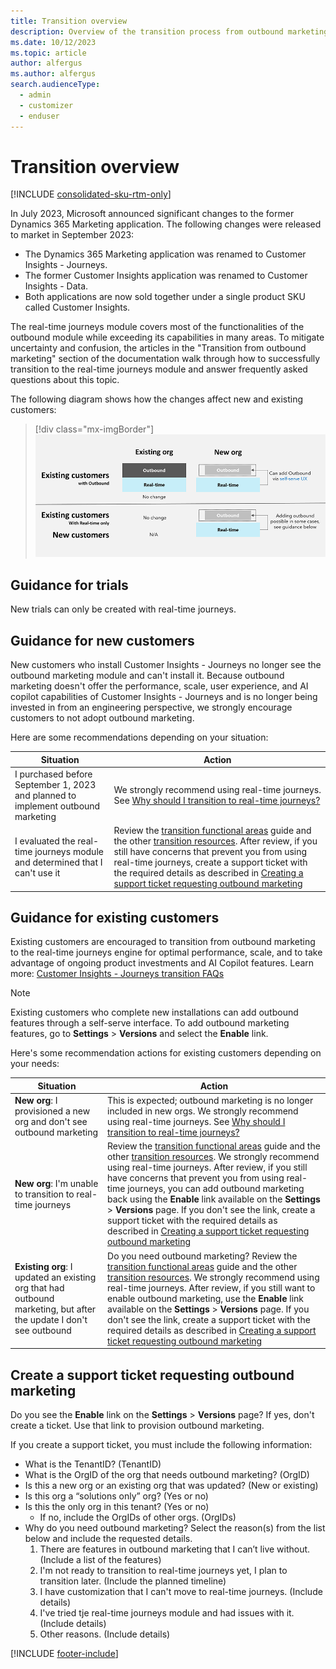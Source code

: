```yaml
---
title: Transition overview
description: Overview of the transition process from outbound marketing to real-time journeys in Dynamics 365 Customer Insights - Journeys.
ms.date: 10/12/2023
ms.topic: article
author: alfergus
ms.author: alfergus
search.audienceType: 
  - admin
  - customizer
  - enduser
---
```


# Transition overview

[!INCLUDE [consolidated-sku-rtm-only](./includes/consolidated-sku-rtm-only.md)]

In July 2023, Microsoft announced significant changes to the former Dynamics 365 Marketing application. The following changes were released to market in September 2023: 
-	The Dynamics 365 Marketing application was renamed to Customer Insights - Journeys.
-	The former Customer Insights application was renamed to Customer Insights - Data.
-	Both applications are now sold together under a single product SKU called Customer Insights.

The real-time journeys module covers most of the functionalities of the outbound module while exceeding its capabilities in many areas. To mitigate uncertainty and confusion, the articles in the "Transition from outbound marketing" section of the documentation walk through how to successfully transition to the real-time journeys module and answer frequently asked questions about this topic.

The following diagram shows how the changes affect new and existing customers:

> [!div class="mx-imgBorder"]
> ![Customer Insights - Journeys transition comparison.](media/real-time-marketing-transition-graphic.png "Customer Insights - Journeys transition comparison")

## Guidance for trials

New trials can only be created with real-time journeys.

## Guidance for new customers

New customers who install Customer Insights - Journeys no longer see the outbound marketing module and can't install it. Because outbound marketing doesn't offer the performance, scale, user experience, and AI copilot capabilities of Customer Insights - Journeys and is no longer being invested in from an engineering perspective, we strongly encourage customers to not adopt outbound marketing.

Here are some recommendations depending on your situation:

| Situation                                                                        | Action                                                                                                                                                                                                                                                                                                                                                                                                                                                                                    |
|----------------------------------------------------------------------------------|-------------------------------------------------------------------------------------------------------------------------------------------------------------------------------------------------------------------------------------------------------------------------------------------------------------------------------------------------------------------------------------------------------------------------------------------------------------------------------------------|
| I purchased before September 1, 2023 and planned to implement outbound marketing | We strongly recommend using real-time journeys. See [Why should I transition to real-time journeys?](transition-faqs.md#why-should-i-transition-to-real-time-journeys)                                                                                                                                                                                                                                                                                                     |
| I evaluated the real-time journeys module and determined that I can't use it    | Review the [transition functional areas](transition-walkthrough-functional.md) guide and the other [transition resources](transition-resources.md). After review, if you still have concerns that prevent you from using real-time journeys, create a support ticket with the required details as described in [Creating a support ticket requesting outbound marketing](transition-overview.md#create-a-support-ticket-requesting-outbound-marketing) |

## Guidance for existing customers

Existing customers are encouraged to transition from outbound marketing to the real-time journeys engine for optimal performance, scale, and to take advantage of ongoing product investments and AI Copilot features. Learn more: [Customer Insights - Journeys transition FAQs](transition-faqs.md)

> [!NOTE]
> Existing customers who complete new installations can add outbound features through a self-serve interface. To add outbound marketing features, go to **Settings** > **Versions** and select the **Enable** link.

Here's some recommendation actions for existing customers depending on your needs:

| Situation                                                                                                          | Action                                                                                                                                                                                                                                                       |
|--------------------------------------------------------------------------------------------------------------------|--------------------------------------------------------------------------------------------------------------------------------------------------------------------------------------------------------------------------------------------------------------|
| **New org**: I provisioned a new org and don't see outbound marketing                                             | This is expected; outbound marketing is no longer included in new orgs. We strongly recommend using real-time journeys. See [Why should I transition to real-time journeys?](transition-faqs.md#why-should-i-transition-to-real-time-journeys) |
| **New org**: I'm unable to transition to real-time journeys                                                        | Review the [transition functional areas](transition-walkthrough-functional.md) guide and the other [transition resources](transition-resources.md). We strongly recommend using real-time journeys. After review, if you still have concerns that prevent you from using real-time journeys, you can add outbound marketing back using the **Enable** link available on the **Settings** > **Versions** page. If you don't see the link, create a support ticket with the required details as described in [Creating a support ticket requesting outbound marketing](transition-overview.md#create-a-support-ticket-requesting-outbound-marketing)                                                                                                                                                                                                                                                           |
| **Existing org**: I updated an existing org that had outbound marketing, but after the update I don't see outbound | Do you need outbound marketing? Review the [transition functional areas](transition-walkthrough-functional.md) guide and the other [transition resources](transition-resources.md). We strongly recommend using real-time journeys. After review, if you still want to enable outbound marketing, use the **Enable** link available on the **Settings** > **Versions** page. If you don't see the link, create a support ticket with the required details as described in [Creating a support ticket requesting outbound marketing](transition-overview.md#create-a-support-ticket-requesting-outbound-marketing)                                                                                                                                                                                                                                                           |
## Create a support ticket requesting outbound marketing

Do you see the **Enable** link on the **Settings** > **Versions** page? If yes, don't create a ticket. Use that link to provision outbound marketing.

If you create a support ticket, you must include the following information:

- What is the TenantID? (TenantID)
-	What is the OrgID of the org that needs outbound marketing? (OrgID)
-	Is this a new org or an existing org that was updated? (New or existing)
-	Is this org a “solutions only” org? (Yes or no)
-	Is this the only org in this tenant? (Yes or no)
    -	If no, include the OrgIDs of other orgs. (OrgIDs)
-	Why do you need outbound marketing? Select the reason(s) from the list below and include the requested details.
    1. There are features in outbound marketing that I can’t live without. (Include a list of the features)
    1. I'm not ready to transition to real-time journeys yet, I plan to transition later. (Include the planned timeline)
    1. I have customization that I can't move to real-time journeys. (Include details)
    1. I've tried tje real-time journeys module and had issues with it. (Include details)
    1. Other reasons. (Include details)

[!INCLUDE [footer-include](./includes/footer-banner.md)]